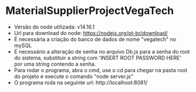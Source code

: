 # MaterialSupplierProjectVegaTech
- Versão do node utilizada: v14.16.1
- Url para download do node: https://nodejs.org/pt-br/download/
- É necessária a criação do banco de dados de nome "vegatech" no mySQL
- É necessário a alteração de senha no arquivo Db.js para a senha do root do sistema, substituir a string com 'INSERT ROOT PASSWORD HERE' por uma string contendo a senha.
- Para rodar o programa, abra o cmd, use o cd para chegar na pasta root do projeto e execute o comando "node server.js"
- O programa roda na seguinte url: http://localhost:8081/
